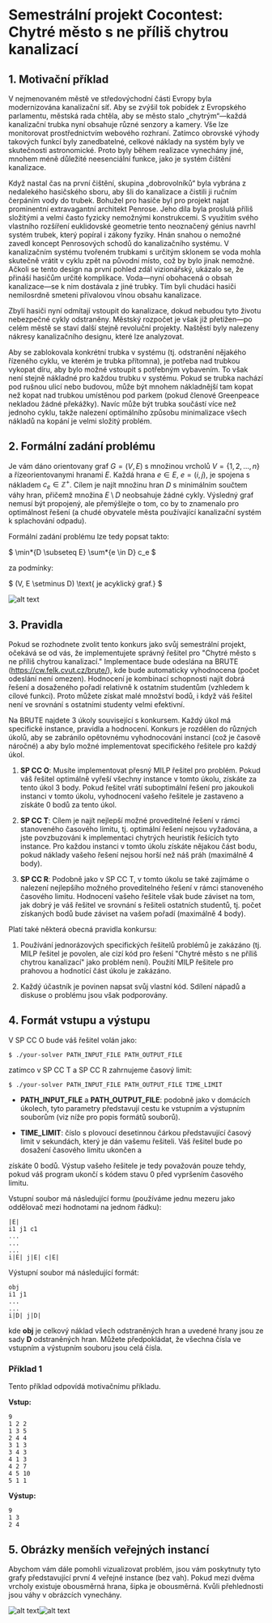 # Semestrální projekt Cocontest: Chytré město s ne příliš chytrou kanalizací

## 1. Motivační příklad

V nejmenovaném městě ve středovýchodní části Evropy byla modernizována kanalizační síť. Aby se zvýšil tok pobídek z Evropského parlamentu, městská rada chtěla, aby se město stalo „chytrým“—každá kanalizační trubka nyní obsahuje různé senzory a kamery. Vše lze monitorovat prostřednictvím webového rozhraní. Zatímco obrovské výhody takových funkcí byly zanedbatelné, celkové náklady na systém byly ve skutečnosti astronomické. Proto byly během realizace vynechány jiné, mnohem méně důležité neesenciální funkce, jako je systém čištění kanalizace.

Když nastal čas na první čištění, skupina „dobrovolníků“ byla vybrána z nedalekého hasičského sboru, aby šli do kanalizace a čistili ji ručním čerpáním vody do trubek. Bohužel pro hasiče byl pro projekt najat prominentní extravagantní architekt Penrose. Jeho díla byla proslulá příliš složitými a velmi často fyzicky nemožnými konstrukcemi. S využitím svého vlastního rozšíření euklidovské geometrie tento neoznačený génius navrhl systém trubek, který popíral i zákony fyziky. Hnán snahou o nemožné zavedl koncept Penrosových schodů do kanalizačního systému. V kanalizačním systému tvořeném trubkami s určitým sklonem se voda mohla skutečně vrátit v cyklu zpět na původní místo, což by bylo jinak nemožné. Ačkoli se tento design na první pohled zdál vizionářský, ukázalo se, že přináší hasičům určité komplikace. Voda—nyní obohacená o obsah kanalizace—se k nim dostávala z jiné trubky. Tím byli chudáci hasiči nemilosrdně smeteni přívalovou vlnou obsahu kanalizace.

Zbylí hasiči nyní odmítají vstoupit do kanalizace, dokud nebudou tyto životu nebezpečné cykly odstraněny. Městský rozpočet je však již přetížen—po celém městě se staví další stejně revoluční projekty. Naštěstí byly nalezeny nákresy kanalizačního designu, které lze analyzovat.

Aby se zablokovala konkrétní trubka v systému (tj. odstranění nějakého řízeného cyklu, ve kterém je trubka přítomna), je potřeba nad trubkou vykopat díru, aby bylo možné vstoupit s potřebným vybavením. To však není stejně nákladné pro každou trubku v systému. Pokud se trubka nachází pod rušnou ulicí nebo budovou, může být mnohem nákladnější tam kopat než kopat nad trubkou umístěnou pod parkem (pokud členové Greenpeace nekladou žádné překážky). Navíc může být trubka součástí více než jednoho cyklu, takže nalezení optimálního způsobu minimalizace všech nákladů na kopání je velmi složitý problém.

## 2. Formální zadání problému

Je vám dáno orientovany graf $G = (V, E)$ s množinou vrcholů $V = \{1, 2, \ldots, n\}$ a řízeorientovanymi hranami $E$. Každá hrana $e \in E$, $e = (i, j)$, je spojena s nákladem $c_e \in \mathbb{Z}^+$. Cílem je najít množinu hran $D$ s minimálním součtem váhy hran, přičemž množina $E \setminus D$ neobsahuje žádné cykly. Výsledný graf nemusí být propojený, ale přemýšlejte o tom, co by to znamenalo pro optimálnost řešení (a chudé obyvatele města používající kanalizační systém k splachování odpadu).

Formální zadání problému lze tedy popsat takto:

$
\min*{D \subseteq E} \sum*{e \in D} c_e
$

za podmínky:

$
(V, E \setminus D) \text{ je acyklický graf.}
$

![alt text](assets/image-2.png)

## 3. Pravidla

Pokud se rozhodnete zvolit tento konkurs jako svůj semestrální projekt, očekává se od vás, že implementujete správný řešitel pro "Chytré město s ne příliš chytrou kanalizací." Implementace bude odeslána na BRUTE (https://cw.felk.cvut.cz/brute/), kde bude automaticky vyhodnocena (počet odeslání není omezen). Hodnocení je kombinací schopnosti najít dobrá řešení a dosaženého pořadí relativně k ostatním studentům (vzhledem k cílové funkci). Proto můžete získat malé množství bodů, i když váš řešitel není ve srovnání s ostatními studenty velmi efektivní.

Na BRUTE najdete 3 úkoly související s konkursem. Každý úkol má specifické instance, pravidla a hodnocení. Konkurs je rozdělen do různých úkolů, aby se zabránilo opětovnému vyhodnocování instancí (což je časově náročné) a aby bylo možné implementovat specifického řešitele pro každý úkol.

1. **SP CC O**: Musíte implementovat přesný MILP řešitel pro problém. Pokud váš řešitel optimálně vyřeší všechny instance v tomto úkolu, získáte za tento úkol 3 body. Pokud řešitel vrátí suboptimální řešení pro jakoukoli instanci v tomto úkolu, vyhodnocení vašeho řešitele je zastaveno a získáte 0 bodů za tento úkol.

2. **SP CC T**: Cílem je najít nejlepší možné proveditelné řešení v rámci stanoveného časového limitu, tj. optimální řešení nejsou vyžadována, a jste povzbuzováni k implementaci chytrých heuristik řešících tyto instance. Pro každou instanci v tomto úkolu získáte nějakou část bodu, pokud náklady vašeho řešení nejsou horší než náš práh (maximálně 4 body).

3. **SP CC R**: Podobně jako v SP CC T, v tomto úkolu se také zajímáme o nalezení nejlepšího možného proveditelného řešení v rámci stanoveného časového limitu. Hodnocení vašeho řešitele však bude záviset na tom, jak dobrý je váš řešitel ve srovnání s řešiteli ostatních studentů, tj. počet získaných bodů bude záviset na vašem pořadí (maximálně 4 body).

Platí také některá obecná pravidla konkursu:

1. Používání jednorázových specifických řešitelů problémů je zakázáno (tj. MILP řešitel je povolen, ale cizí kód pro řešení "Chytré město s ne příliš chytrou kanalizací" jako problém není). Použití MILP řešitele pro prahovou a hodnotící část úkolu je zakázáno.

2. Každý účastník je povinen napsat svůj vlastní kód. Sdílení nápadů a diskuse o problému jsou však podporovány.

## 4. Formát vstupu a výstupu

V SP CC O bude váš řešitel volán jako:

```
$ ./your-solver PATH_INPUT_FILE PATH_OUTPUT_FILE
```

zatímco v SP CC T a SP CC R zahrnujeme časový limit:

```
$ ./your-solver PATH_INPUT_FILE PATH_OUTPUT_FILE TIME_LIMIT
```

- **PATH_INPUT_FILE** a **PATH_OUTPUT_FILE**: podobně jako v domácích úkolech, tyto parametry představují cestu ke vstupním a výstupním souborům (viz níže pro popis formátů souborů).

- **TIME_LIMIT**: číslo s plovoucí desetinnou čárkou představující časový limit v sekundách, který je dán vašemu řešiteli. Váš řešitel bude po dosažení časového limitu ukončen a

získáte 0 bodů. Výstup vašeho řešitele je tedy považován pouze tehdy, pokud váš program ukončí s kódem stavu 0 před vypršením časového limitu.

Vstupní soubor má následující formu (používáme jednu mezeru jako oddělovač mezi hodnotami na jednom řádku):

```
|E|
i1 j1 c1
...
...
...
i|E| j|E| c|E|
```

Výstupní soubor má následující formát:

```
obj
i1 j1
...
...
i|D| j|D|
```

kde **obj** je celkový náklad všech odstraněných hran a uvedené hrany jsou ze sady **D** odstraněných hran. Můžete předpokládat, že všechna čísla ve vstupním a výstupním souboru jsou celá čísla.

### Příklad 1

Tento příklad odpovídá motivačnímu příkladu.

**Vstup:**

```
9
1 2 2
1 3 5
2 4 4
3 1 3
3 4 3
4 1 3
4 2 7
4 5 10
5 1 1
```

**Výstup:**

```
9
1 3
2 4
```

## 5. Obrázky menších veřejných instancí

Abychom vám dále pomohli vizualizovat problém, jsou vám poskytnuty tyto grafy představující první 4 veřejné instance (bez vah). Pokud mezi dvěma vrcholy existuje obousměrná hrana, šipka je obousměrná. Kvůli přehlednosti jsou váhy v obrázcích vynechány.

![alt text](assets/image.png)![alt text](assets/image-1.png)
